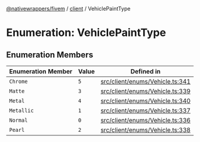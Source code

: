 [@nativewrappers/fivem](../../README.md) / [client](../README.md) / VehiclePaintType

# Enumeration: VehiclePaintType

## Enumeration Members

| Enumeration Member | Value | Defined in |
| ------ | ------ | ------ |
| `Chrome` | `5` | [src/client/enums/Vehicle.ts:341](https://github.com/nativewrappers/fivem/blob/5ebb4b78605d0cb7cf468eefa811c3a586dedc74/src/client/enums/Vehicle.ts#L341) |
| `Matte` | `3` | [src/client/enums/Vehicle.ts:339](https://github.com/nativewrappers/fivem/blob/5ebb4b78605d0cb7cf468eefa811c3a586dedc74/src/client/enums/Vehicle.ts#L339) |
| `Metal` | `4` | [src/client/enums/Vehicle.ts:340](https://github.com/nativewrappers/fivem/blob/5ebb4b78605d0cb7cf468eefa811c3a586dedc74/src/client/enums/Vehicle.ts#L340) |
| `Metallic` | `1` | [src/client/enums/Vehicle.ts:337](https://github.com/nativewrappers/fivem/blob/5ebb4b78605d0cb7cf468eefa811c3a586dedc74/src/client/enums/Vehicle.ts#L337) |
| `Normal` | `0` | [src/client/enums/Vehicle.ts:336](https://github.com/nativewrappers/fivem/blob/5ebb4b78605d0cb7cf468eefa811c3a586dedc74/src/client/enums/Vehicle.ts#L336) |
| `Pearl` | `2` | [src/client/enums/Vehicle.ts:338](https://github.com/nativewrappers/fivem/blob/5ebb4b78605d0cb7cf468eefa811c3a586dedc74/src/client/enums/Vehicle.ts#L338) |
